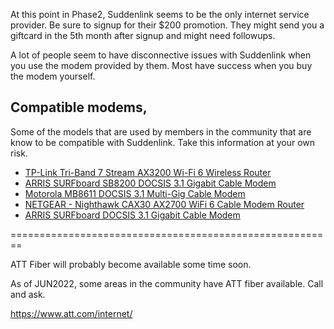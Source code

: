 At this point in Phase2, Suddenlink seems to be the only internet service provider. Be sure to signup for their $200 promotion. They might send you a giftcard in the 5th month after signup and might need followups.

A lot of people seem to have disconnective issues with Suddenlink when you use the modem provided by them. Most have success when you buy the modem yourself.

## Compatible modems,
Some of the models that are used by members in the community that are know to be compatible with Suddenlink. Take this information at your own risk.
 * [TP-Link Tri-Band 7 Stream AX3200 Wi-Fi 6 Wireless Router](https://www.costco.com/tp-link-tri-band-7-stream-ax3200-wi-fi-6-wireless-router.product.100697042.html)
 * [ARRIS SURFboard SB8200 DOCSIS 3.1 Gigabit Cable Modem](https://www.amazon.com/dp/B07DY16W2Z)
 * [Motorola MB8611 DOCSIS 3.1 Multi-Gig Cable Modem](https://www.amazon.com/dp/B08DDFKXKC)
 * [NETGEAR - Nighthawk CAX30 AX2700 WiFi 6 Cable Modem Router](https://www.costco.com/netgear---nighthawk-cax30-ax2700-wifi-6-cable-modem-router.product.100757768.html)
 * [ARRIS SURFboard DOCSIS 3.1 Gigabit Cable Modem](https://www.walmart.com/ip/55670534)


========================================================

ATT Fiber will probably become available some time soon.

As of JUN2022, some areas in the community have ATT fiber available. Call and ask.

https://www.att.com/internet/



